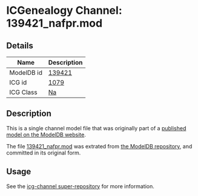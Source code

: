 # ICGenealogy Channel: 139421\_nafpr.mod

## Details

Name | Description
---- | -----------
ModelDB id | [139421](http://senselab.med.yale.edu/ModelDB/ShowModel.cshtml?model=139421)
ICG id | [1079](http://icg.neurotheory.ox.ac.uk/channels/2/1079)
ICG Class | [Na](http://icg.neurotheory.ox.ac.uk/channels/2)

## Description

This is a single channel model file that was originally part of a [published model on the ModelDB website](http://senselab.med.yale.edu/mModelDB/ShowModel.cshtml?model=139421).

The file [139421\_nafpr.mod](139421_nafpr.mod) was extrated from [the ModelDB repository](http://senselab.med.yale.edu/ModelDB/ShowModel.cshtml?model=139421), and committed in its original form.

## Usage

See the [icg-channel super-repository](https://github.com/icgenealogy/icg-channels) for more information.